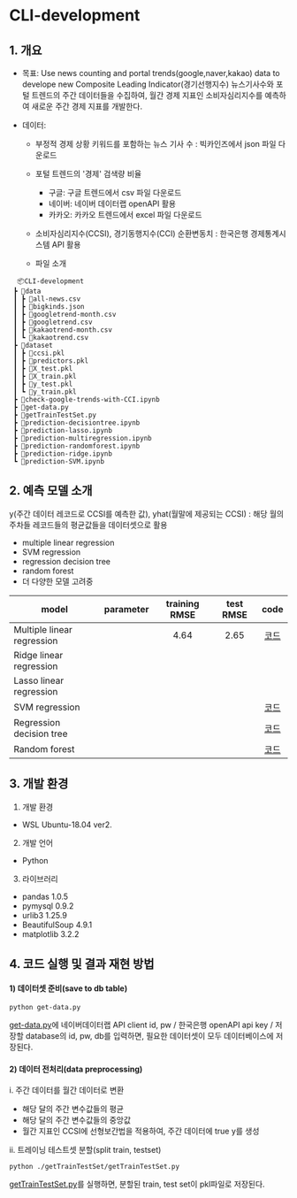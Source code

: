 # CLI-development
## 1. 개요

- 목표: Use news counting and portal trends(google,naver,kakao) data to develope new Composite Leading Indicator(경기선행지수) 
뉴스기사수와 포털 트렌드의 주간 데이터들을 수집하여, 월간 경제 지표인 소비자심리지수를 예측하여 새로운 주간 경제 지표를 개발한다. 

- 데이터: 
  - 부정적 경제 상황 키워드를 포함하는 뉴스 기사 수
  : 빅카인즈에서 json 파일 다운로드
  - 포털 트렌드의 '경제' 검색량 비율
    - 구글: 구글 트렌드에서 csv 파일 다운로드
    - 네이버: 네이버 데이터랩 openAPI 활용
    - 카카오: 카카오 트렌드에서 excel 파일 다운로드
  - 소비자심리지수(CCSI), 경기동행지수(CCI) 순환변동치
  : 한국은행 경제통계시스템 API 활용

  - 파일 소개
```
  📦CLI-development
 ┣ 📂data
 ┃ ┣ 📜all-news.csv
 ┃ ┣ 📜bigkinds.json
 ┃ ┣ 📜googletrend-month.csv
 ┃ ┣ 📜googletrend.csv
 ┃ ┣ 📜kakaotrend-month.csv
 ┃ ┗ 📜kakaotrend.csv
 ┣ 📂dataset
 ┃ ┣ 📜ccsi.pkl
 ┃ ┣ 📜predictors.pkl
 ┃ ┣ 📜X_test.pkl
 ┃ ┣ 📜X_train.pkl
 ┃ ┣ 📜y_test.pkl
 ┃ ┗ 📜y_train.pkl
 ┣ 📜check-google-trends-with-CCI.ipynb
 ┣ 📜get-data.py
 ┣ 📜getTrainTestSet.py
 ┣ 📜prediction-decisiontree.ipynb
 ┣ 📜prediction-lasso.ipynb
 ┣ 📜prediction-multiregression.ipynb
 ┣ 📜prediction-randomforest.ipynb
 ┣ 📜prediction-ridge.ipynb
 ┗ 📜prediction-SVM.ipynb
```

## 2. 예측 모델 소개

y(주간 데이터 레코드로 CCSI를 예측한 값), yhat(월말에 제공되는 CCSI)
: 해당 월의 주차들 레코드들의 평균값들을 데이터셋으로 활용

- multiple linear regression
- SVM regression
- regression decision tree
- random forest
- 더 다양한 모델 고려중

| model | parameter | training RMSE | test RMSE | code |
|----------|:-----------:|:-------:|:----------------:|:----------------:|
| Multiple linear regression |  | 4.64 | 2.65 | [코드](https://github.com/2hyes/CLI-development/blob/master/prediction-multiregression.ipynb) |
| Ridge linear regression |  |  |  |  |
| Lasso linear regression |  |  |  |  |
| SVM regression |  |  |  | [코드](https://github.com/2hyes/CLI-development/blob/master/prediction-SVM.ipynb) |
| Regression decision tree |  | |  | [코드](https://github.com/2hyes/CLI-development/blob/master/prediction-decisiontree.ipynb) |
| Random forest |  |  |  | [코드](https://github.com/2hyes/CLI-development/blob/master/prediction-randomforest.ipynb) |


## 3. 개발 환경
1) 개발 환경
- WSL Ubuntu-18.04 ver2.
2) 개발 언어
- Python 
3) 라이브러리
- pandas 1.0.5
- pymysql 0.9.2
- urlib3 1.25.9
- BeautifulSoup 4.9.1
- matplotlib 3.2.2

## 4. 코드 실행 및 결과 재현 방법

#### 1) 데이터셋 준비(save to db table)
```
python get-data.py
```
[get-data.py](https://github.com/2hyes/CLI-development/blob/master/get-data.py)에 네이버데이터랩 API client id, pw / 한국은행 openAPI api key / 저장할 database의 id, pw, db를 입력하면, 필요한 데이터셋이 모두 데이터베이스에 저장된다.

#### 2) 데이터 전처리(data preprocessing) 

i. 주간 데이터를 월간 데이터로 변환 
- 해당 달의 주간 변수값들의 평균
- 해당 달의 주간 변수값들의 중앙값
- 월간 지표인 CCSI에 선형보간법을 적용하여, 주간 데이터에 true y를 생성 


ii. 트레이닝 테스트셋 분할(split train, testset)

```
python ./getTrainTestSet/getTrainTestSet.py
```
[getTrainTestSet.py](https://github.com/2hyes/CLI-development/blob/master/getTrainTestSet/getTrainTestSet.py)를 실행하면, 분할된 train, test set이 pkl파일로 저장된다.

